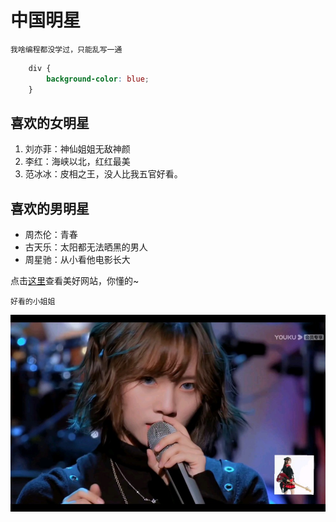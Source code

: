 # 中国明星

`我啥编程都没学过，只能乱写一通`
```css
    div {
        background-color: blue;
    }
```
## 喜欢的女明星

1. 刘亦菲：神仙姐姐无敌神颜
2. 李红：海峡以北，红红最美
3. 范冰冰：皮相之王，没人比我五官好看。

## 喜欢的男明星

* 周杰伦：青春
* 古天乐：太阳都无法晒黑的男人
* 周星驰：从小看他电影长大

点击[这里](http://www.seedinfo.cn/)查看美好网站，你懂的~

`好看的小姐姐`

![小姐姐](1.jpg)